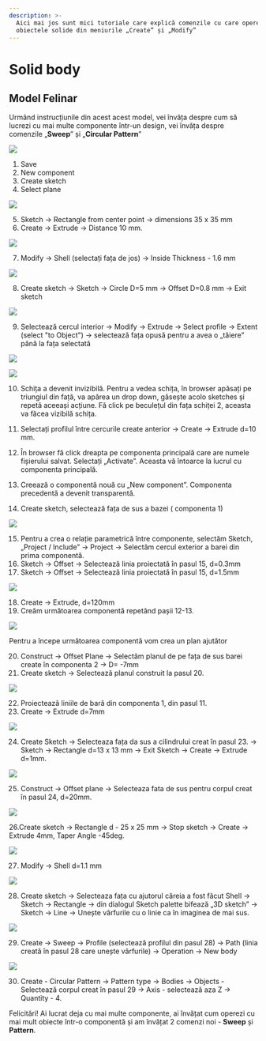```yaml
---
description: >-
  Aici mai jos sunt mici tutoriale care explică comenzile cu care operezi pe
  obiectele solide din meniurile „Create” și „Modify”
---
```


# Solid body

## Model Felinar

Urmând instrucțiunile din acest acest model, vei învăța despre cum să lucrezi cu mai multe componente într-un design, vei învăța despre comenzile „**Sweep**” și „**Circular Pattern**”

![](../.gitbook/assets/image%20%2864%29.png)

1. Save
2. New component
3. Create sketch
4. Select plane

![](../.gitbook/assets/image%20%28166%29.png)

5. Sketch -&gt; Rectangle from center point -&gt; dimensions 35 x 35 mm  
6. Create -&gt; Extrude -&gt; Distance 10 mm.

![](../.gitbook/assets/image%20%28140%29.png)

7. Modify -&gt; Shell \(selectați fața de jos\) -&gt; Inside Thickness - 1.6 mm

![](../.gitbook/assets/image%20%28132%29.png)

8. Create sketch -&gt; Sketch -&gt; Circle D=5 mm -&gt; Offset D=0.8 mm -&gt; Exit sketch

![](../.gitbook/assets/image%20%28156%29.png)

9. Selectează cercul interior -&gt; Modify -&gt; Extrude -&gt; Select profile -&gt; Extent \(select "to Object"\) -&gt; selectează fața opusă pentru a avea o „tăiere” până la fața selectată

![](../.gitbook/assets/image%20%28121%29.png)

![](../.gitbook/assets/image%20%2832%29.png)

10. Schița a devenit invizibilă. Pentru a vedea schița, în browser apăsați pe triungiul din față, va apărea un drop down, găsește acolo sketches și repetă aceeași acțiune. Fă click pe beculețul din fața schiței 2, aceasta va făcea vizibilă schița.  
11. Selectați profilul între cercurile create anterior -&gt; Create -&gt; Extrude d=10 mm.

12. În browser fă click dreapta pe componenta principală care are numele fișierului salvat. Selectați „Activate”. Aceasta vă întoarce la lucrul cu componenta principală.  
13. Creează o componentă nouă cu „New component”. Componenta precedentă a devenit transparentă.  
14. Create sketch, selectează fața de sus a bazei \( componenta 1\)

![](../.gitbook/assets/image%20%28137%29.png)

15. Pentru a crea o relație parametrică între componente, selectăm Sketch, „Project / Include” -&gt; Project -&gt; Selectăm cercul exterior a barei din prima componentă.   
16. Sketch -&gt; Offset -&gt; Selectează linia proiectată în pasul 15, d=0.3mm  
17. Sketch -&gt; Offset -&gt; Selectează linia proiectată în pasul 15, d=1.5mm  
 

![](../.gitbook/assets/image%20%2873%29.png)

18. Create -&gt; Extrude, d=120mm  
19. Creăm următoarea componentă repetând pașii 12-13.

![](../.gitbook/assets/image%20%28123%29.png)

Pentru a începe următoarea componentă vom crea un plan ajutător

20. Construct -&gt; Offset Plane -&gt; Selectăm planul de pe fața de sus  barei create în componenta 2 -&gt; D= -7mm  
21. Create sketch -&gt; Selectează planul construit la pasul 20.

![](../.gitbook/assets/image%20%28157%29.png)

22. Proiectează liniile de bară din componenta 1, din pasul 11.  
23. Create -&gt; Extrude d=7mm  


![](../.gitbook/assets/image%20%2871%29.png)

24. Create Sketch -&gt; Selecteaza fața da sus a cilindrului creat în pasul 23. -&gt; Sketch -&gt; Rectangle d=13 x 13 mm -&gt; Exit Sketch -&gt; Create -&gt; Extrude d=1mm.

![](../.gitbook/assets/image%20%2841%29.png)

25. Construct -&gt; Offset plane -&gt; Selecteaza fata de sus pentru corpul creat în pasul 24, d=20mm.

![](../.gitbook/assets/image%20%2831%29.png)

26.Create sketch  -&gt; Rectangle d - 25 x 25 mm -&gt; Stop sketch -&gt; Create -&gt; Extrude 4mm, Taper Angle -45deg.

![](../.gitbook/assets/image%20%28125%29.png)

27. Modify -&gt; Shell d=1.1 mm

![](../.gitbook/assets/image%20%2899%29.png)

28. Create sketch -&gt; Selecteaza fața cu ajutorul căreia a fost făcut Shell -&gt; Sketch -&gt; Rectangle -&gt; din dialogul Sketch palette bifează „3D sketch” -&gt; Sketch -&gt; Line -&gt; Unește vârfurile cu o linie ca în imaginea de mai sus.

![](../.gitbook/assets/image%20%2898%29.png)

29. Create -&gt; Sweep -&gt; Profile \(selectează profilul din pasul 28\) -&gt; Path \(linia creată în pasul 28 care unește vârfurile\) -&gt;  Operation -&gt; New body

![](../.gitbook/assets/image%20%28104%29.png)

30. Create - Circular Pattern -&gt; Pattern type -&gt; Bodies -&gt; Objects - Selectează corpul creat în pasul 29 -&gt; Axis - selectează aza Z -&gt; Quantity - 4.

Felicitări! Ai lucrat deja cu mai multe componente, ai învățat cum operezi cu mai mult obiecte într-o componentă și am învățat 2 comenzi noi - **Sweep** și **Pattern**.



